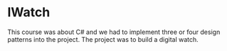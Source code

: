 # IWatch
This course was about C# and we had to implement three or four design patterns into the project. The project was to build a digital watch.
